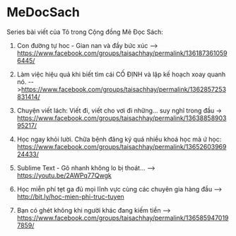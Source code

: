 # MeDocSach

Series bài viết của Tô trong Cộng đồng Mê Đọc Sách:

1. Con đường tự hoc - Gian nan và đầy bức xúc --> https://www.facebook.com/groups/taisachhay/permalink/1361873610596445/

2. Làm việc hiệu quả khi biết tìm cái CỐ ĐỊNH và lập kế hoạch xoay quanh nó. -->https://www.facebook.com/groups/taisachhay/permalink/1362857253831414/

3. Chuyện viết lách: Viết đi, viết cho vơi đi những... suy nghĩ trong đầu -> https://www.facebook.com/groups/taisachhay/permalink/1363885890395217/

4. Học ngay khỏi lười. Chữa bệnh đăng ký quá nhiều khoá học mà ứ học: https://www.facebook.com/groups/taisachhay/permalink/1365260396924433/

5. Sublime Text - Gõ nhanh không lo bị thoát... --> https://youtu.be/2AWPq77Qwgk

6. Học miễn phí tẹt ga đủ mọi lĩnh vực cùng các chuyên gia hàng đầu --> http://bit.ly/hoc-mien-phi-truc-tuyen

7. Bạn có ghét không khi người khác đang kiếm tiền --> https://www.facebook.com/groups/taisachhay/permalink/1365859470197859/
